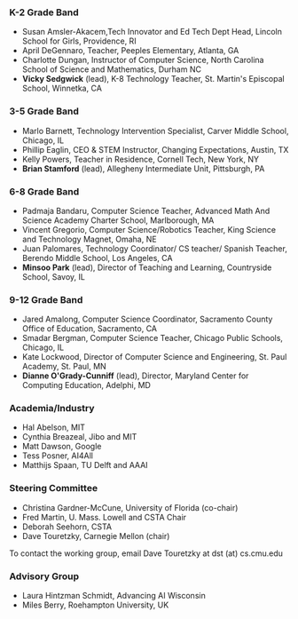 ### K-2 Grade Band ###
* Susan Amsler-Akacem,Tech Innovator and Ed Tech Dept Head, Lincoln School for Girls, Providence, RI
* April DeGennaro, Teacher, Peeples Elementary, Atlanta, GA
* Charlotte Dungan, Instructor of Computer Science, North Carolina School of Science and Mathematics, Durham NC
* **Vicky Sedgwick** (lead), K-8 Technology Teacher, St. Martin's Episcopal School, Winnetka, CA

### 3-5 Grade Band ###
* Marlo Barnett, Technology Intervention Specialist, Carver Middle School, Chicago, IL
* Phillip Eaglin, CEO & STEM Instructor, Changing Expectations, Austin, TX
* Kelly Powers, Teacher in Residence, Cornell Tech, New York, NY
* **Brian Stamford** (lead), Allegheny Intermediate Unit, Pittsburgh, PA

### 6-8 Grade Band ###
* Padmaja Bandaru, Computer Science Teacher, Advanced Math And Science Academy Charter School, Marlborough, MA
* Vincent Gregorio, Computer Science/Robotics Teacher, King Science and Technology Magnet, Omaha, NE
* Juan Palomares, Technology Coordinator/ CS teacher/ Spanish Teacher, Berendo Middle School, Los Angeles, CA
* **Minsoo Park** (lead), Director of Teaching and Learning, Countryside School, Savoy, IL

### 9-12 Grade Band ###
* Jared Amalong, Computer Science Coordinator, Sacramento County Office of Education, Sacramento, CA
* Smadar Bergman, Computer Science Teacher, Chicago Public Schools, Chicago, IL
* Kate Lockwood, Director of Computer Science and Engineering, St. Paul Academy, St. Paul, MN
* **Dianne O'Grady-Cunniff** (lead), Director, Maryland Center for Computing Education, Adelphi, MD

### Academia/Industry ###
* Hal Abelson, MIT
* Cynthia Breazeal, Jibo and MIT
* Matt Dawson, Google
* Tess Posner, AI4All
* Matthijs Spaan, TU Delft and AAAI

### Steering Committee ###
* Christina Gardner-McCune, University of Florida (co-chair)
* Fred Martin, U. Mass. Lowell and CSTA Chair
* Deborah Seehorn, CSTA
* Dave Touretzky, Carnegie Mellon (chair)

To contact the working group, email Dave Touretzky at dst (at) cs.cmu.edu

### Advisory Group ###
* Laura Hintzman Schmidt, Advancing AI Wisconsin
* Miles Berry, Roehampton University, UK
